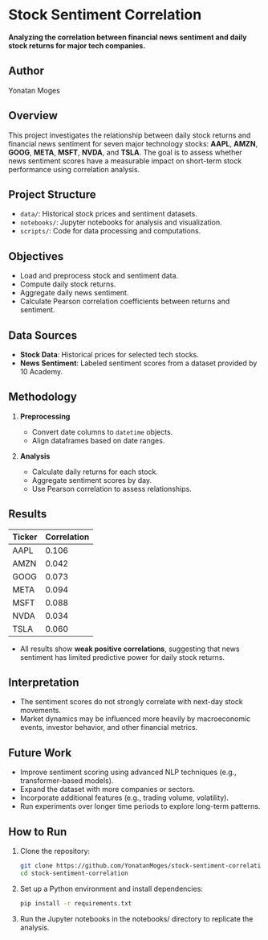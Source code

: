 # Stock Sentiment Correlation

**Analyzing the correlation between financial news sentiment and daily stock returns for major tech companies.**

## Author
Yonatan Moges

## Overview
This project investigates the relationship between daily stock returns and financial news sentiment for seven major technology stocks: **AAPL**, **AMZN**, **GOOG**, **META**, **MSFT**, **NVDA**, and **TSLA**. The goal is to assess whether news sentiment scores have a measurable impact on short-term stock performance using correlation analysis.

## Project Structure
- `data/`: Historical stock prices and sentiment datasets.
- `notebooks/`: Jupyter notebooks for analysis and visualization.
- `scripts/`: Code for data processing and computations.

## Objectives
- Load and preprocess stock and sentiment data.
- Compute daily stock returns.
- Aggregate daily news sentiment.
- Calculate Pearson correlation coefficients between returns and sentiment.

## Data Sources
- **Stock Data**: Historical prices for selected tech stocks.
- **News Sentiment**: Labeled sentiment scores from a dataset provided by 10 Academy.

## Methodology
1. **Preprocessing**
   - Convert date columns to `datetime` objects.
   - Align dataframes based on date ranges.

2. **Analysis**
   - Calculate daily returns for each stock.
   - Aggregate sentiment scores by day.
   - Use Pearson correlation to assess relationships.

## Results

| Ticker | Correlation |
|--------|-------------|
| AAPL   | 0.106       |
| AMZN   | 0.042       |
| GOOG   | 0.073       |
| META   | 0.094       |
| MSFT   | 0.088       |
| NVDA   | 0.034       |
| TSLA   | 0.060       |

- All results show **weak positive correlations**, suggesting that news sentiment has limited predictive power for daily stock returns.

## Interpretation
- The sentiment scores do not strongly correlate with next-day stock movements.
- Market dynamics may be influenced more heavily by macroeconomic events, investor behavior, and other financial metrics.

## Future Work
- Improve sentiment scoring using advanced NLP techniques (e.g., transformer-based models).
- Expand the dataset with more companies or sectors.
- Incorporate additional features (e.g., trading volume, volatility).
- Run experiments over longer time periods to explore long-term patterns.

## How to Run
1. Clone the repository:
   ```bash
   git clone https://github.com/YonatanMoges/stock-sentiment-correlation.git
   cd stock-sentiment-correlation
   ```
2. Set up a Python environment and install dependencies:
   ```bash
   pip install -r requirements.txt
   ```
3. Run the Jupyter notebooks in the notebooks/ directory to replicate the analysis.
   
